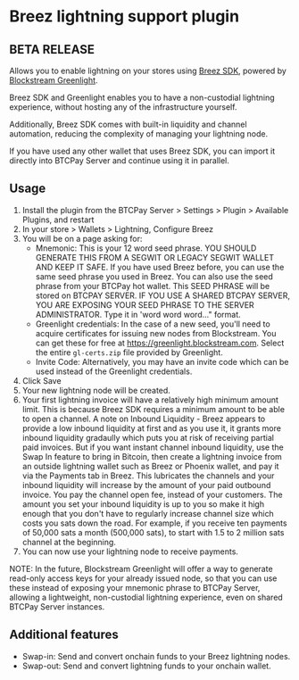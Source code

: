 # Breez lightning support plugin

## BETA RELEASE

Allows you to enable lightning on your stores using [Breez SDK](https://breez.technology/sdk/), powered by [Blockstream Greenlight](https://blockstream.com/lightning/greenlight/).

Breez SDK and Greenlight enables you to have a non-custodial lightning experience, without hosting any of the infrastructure yourself.

Additionally, Breez SDK comes with built-in liquidity and channel automation, reducing the complexity of managing your lightning node.

If you have used any other wallet that uses Breez SDK, you can import it directly into BTCPay Server and continue using it in parallel.

## Usage

1. Install the plugin from the BTCPay Server > Settings > Plugin > Available Plugins, and restart
2. In your store > Wallets > Lightning, Configure Breez
3. You will be on a page asking for:
   - Mnemonic: This is your 12 word seed phrase. YOU SHOULD GENERATE THIS FROM A SEGWIT OR LEGACY SEGWIT WALLET AND KEEP IT SAFE. If you have used Breez before, you can use the same seed phrase you used in Breez. You can also use the seed phrase from your BTCPay hot wallet. This SEED PHRASE will be stored on BTCPAY SERVER. IF YOU USE A SHARED BTCPAY SERVER, YOU ARE EXPOSING YOUR SEED PHRASE TO THE SERVER ADMINISTRATOR. Type it in 'word word word..." format.
   - Greenlight credentials: In the case of a new seed, you'll need to acquire certificates for issuing new nodes from Blockstream. You can get these for free at https://greenlight.blockstream.com. Select the entire `gl-certs.zip` file provided by Greenlight.
   - Invite Code: Alternatively, you may have an invite code which can be used instead of the Greenlight credentials.
4. Click Save
5. Your new lightning node will be created.
6. Your first lightning invoice will have a relatively high minimum amount limit. This is because Breez SDK requires a minimum amount to be able to open a channel. A note on Inbound Liquidity - Breez appears to provide a low inbound liquidity at first and as you use it, it grants more inbound liquidity gradaully which puts you at risk of receiving partial paid invoices. But if you want instant channel inbound liquidity, use the Swap In feature to bring in Bitcoin, then create a lightning invoice from an outside lightning wallet such as Breez or Phoenix wallet, and pay it via the Payments tab in Breez.  This lubricates the channels and your inbound liquidity will increase by the amount of your paid outbound invoice. You pay the channel open fee, instead of your customers. The amount you set your inbound liquidity is up to you so make it high enough that you don't have to regularly increase channel size which costs you sats down the road.  For example, if you receive ten payments of 50,000 sats a month (500,000 sats), to start with 1.5 to 2 million sats channel at the beginning.
7. You can now use your lightning node to receive payments.


NOTE: In the future, Blockstream Greenlight will offer a way to generate read-only access keys for your already issued node, so that you can use these instead of exposing your mnemonic phrase to BTCPay Server, allowing a lightweight, non-custodial lightning experience, even on shared BTCPay Server instances.

## Additional features

* Swap-in: Send and convert onchain funds to your Breez lightning nodes.
* Swap-out: Send and convert lightning funds to your onchain wallet.
